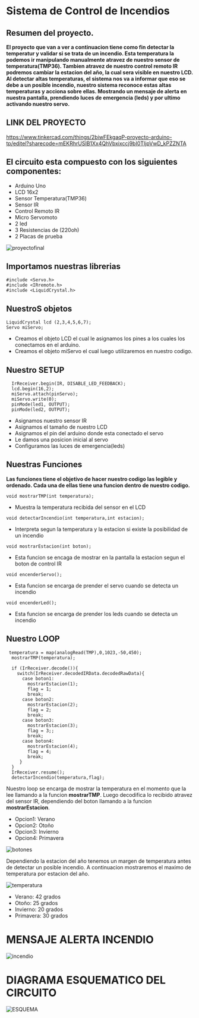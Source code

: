 #  __Sistema de Control de Incendios__

## Resumen del proyecto. 
__El proyecto que van a ver a continuacion tiene como fin detectar la temperatur y validar si se trata de un incendio. 
Esta temperatura la podemos ir manipulando manualmente atravez de nuestro sensor de temperatura(TMP36). Tambien atravez de nuestro 
control remoto IR podremos cambiar la estacion del año, la cual sera visible en nuestro LCD. Al detectar altas temperaturas,
el sistema nos va a informar que eso se debe a un posible incendio, nuestro sistema reconoce estas altas temperaturas y acciona 
sobre ellas. Mostrando un mensaje de alerta en nuestra pantalla, prendiendo luces de emergencia (leds) y por ultimo activando
nuestro servo.__

## __LINK DEL PROYECTO__ 

https://www.tinkercad.com/things/2biwFEkgaqP-proyecto-arduino-tp/editel?sharecode=mEKRhrUSIB1Xx4QhVbxixccj9bI0TIjpVwD_kPZZNTA




## El circuito esta compuesto con los siguientes componentes:

* Arduino Uno
* LCD 16x2
* Sensor Temperatura(TMP36)
* Sensor IR
* Control Remoto IR
* Micro Servomoto
* 2 led
* 3 Resistencias de (220oh)
* 2 Placas de prueba


![proyectofinal](https://github.com/Pandrada0/TP_SPD/assets/108838669/8ede3f32-fcee-47c2-b1fa-b89beff27c29)



## __Importamos nuestras librerias__
```
#include <Servo.h>
#include <IRremote.h>
#include <LiquidCrystal.h>
```

## __NuestroS objetos__

```
LiquidCrystal lcd (2,3,4,5,6,7);
Servo miServo;
```
* Creamos el objeto LCD el cual le asignamos los pines a los cuales los conectamos en el arduino.
* Creamos el objeto miServo el cual luego utilizaremos en nuestro codigo.

## __Nuestro SETUP__

```
  IrReceiver.begin(IR, DISABLE_LED_FEEDBACK);
  lcd.begin(16,2);
  miServo.attach(pinServo);
  miServo.write(0);
  pinMode(led1, OUTPUT);
  pinMode(led2, OUTPUT);
```

* Asignamos nuestro sensor IR
* Asignamos el tamaño de nuestro LCD
* Asignamos el pin del arduino donde esta conectado el servo
* Le damos una posicion inicial al servo
* Configuramos las luces de emergencia(leds)



## __Nuestras Funciones__

__Las funciones tiene el objetivo de hacer nuestro codigo las legible y ordenado.
Cada una de ellas tiene una funcion dentro de nuestro codigo.__

```
void mostrarTMP(int temperatura);
```
* Muestra la temperatura recibida del sensor en el LCD

```
void detectarIncendio(int temperatura,int estacion);
```
* Interpreta segun la temperatura y la estacion si existe la posibilidad de un incendio

```
void mostrarEstacion(int boton);
```
* Esta funcion se encaga de mostrar en la pantalla la estacion segun el boton de control IR

```
void encenderServo();
```
* Esta funcion se encarga de prender el servo cuando se detecta un incendio

```
void encenderLed();
```
* Esta funcion se encarga de prender los leds cuando se detecta un incendio


## __Nuestro LOOP__
```
 temperatura = map(analogRead(TMP),0,1023,-50,450);  
  mostrarTMP(temperatura);
  
  if (IrReceiver.decode()){ 
    switch(IrReceiver.decodedIRData.decodedRawData){
      case boton1:
        mostrarEstacion(1);
        flag = 1;
      	break;
      case boton2:
      	mostrarEstacion(2);
        flag = 2;
        break;
      case boton3:
      	mostrarEstacion(3);
        flag = 3;;
        break;
      case boton4:
     	mostrarEstacion(4);
        flag = 4;
        break; 
     }
  }
  IrReceiver.resume();
  detectarIncendio(temperatura,flag);
```

Nuestro loop se encarga de mostrar la temperatura en el momento que la lee llamando a la funcion __mostrarTMP__. 
Luego decodifica lo recibido atravez del sensor IR, dependiendo del boton llamando a la funcion __mostrarEstacion__.

* Opcion1: Verano
* Opcion2: Otoño
* Opcion3: Invierno
* Opcion4: Primavera

![botones](https://github.com/Pandrada0/TP_SPD/assets/108838669/4570bcbc-1d2b-4b6e-a983-d52db321a85f)


Dependiendo la estacion del año tenemos un margen de temperatura antes de detectar un posible incendio. 
A continuacion mostraremos el maximo de temperatura por estacion del año.

![temperatura](https://github.com/Pandrada0/TP_SPD/assets/108838669/34af19b7-9679-4957-8f41-174fa192a392)

* Verano: 42 grados
* Otoño: 25 grados
* Invierno: 20 grados
* Primavera: 30 grados



# __MENSAJE ALERTA INCENDIO__

![incendio](https://github.com/Pandrada0/TP_SPD/assets/108838669/e2bd0d0a-ebea-4671-8751-5f69507f6a59)


# __DIAGRAMA ESQUEMATICO DEL CIRCUITO__


![ESQUEMA](https://github.com/Pandrada0/TP_SPD/assets/108838669/3ea10dd4-ee0c-4844-ae53-3161b9c91dbf)





